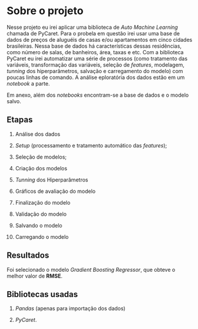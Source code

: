 # Sobre o projeto

Nesse projeto eu irei aplicar uma biblioteca de *Auto Machine Learning* chamada de PyCaret. Para o probela em questão irei usar uma base de dados de preços de aluguéis de casas
e/ou apartamentos em cinco cidades brasileiras. Nessa base de dados há características dessas residências, como número de salas, de banheiros, área, taxas e etc. Com a biblioteca
PyCaret eu irei automatizar uma série de processos (como tratamento das variáveis, transformação das variáveis, seleção de *features*, modelagem, *tunning* dos hiperparâmetros, 
salvação e carregamento do modelo) com poucas linhas de comando. A análise eploratória dos dados estão em um *notebook* a parte.

Em anexo, além dos *notebooks* encontram-se a base de dados e o modelo salvo.

## Etapas

1) Análise dos dados

2) *Setup* (processamento e tratamento automático das *features*);

3) Seleção de modelos;

4) Criação dos modelos

5) *Tunning* dos Hiperparâmetros

6) Gráficos de avaliação do modelo

7) Finalização do modelo

8) Validação do modelo

9) Salvando o modelo

10) Carregando o modelo

## Resultados

Foi selecionado o modelo *Gradient Boosting Regressor*, que obteve o melhor valor de **RMSE**.

## Bibliotecas usadas

1) *Pandas* (apenas para importação dos dados)

2) *PyCaret*.



